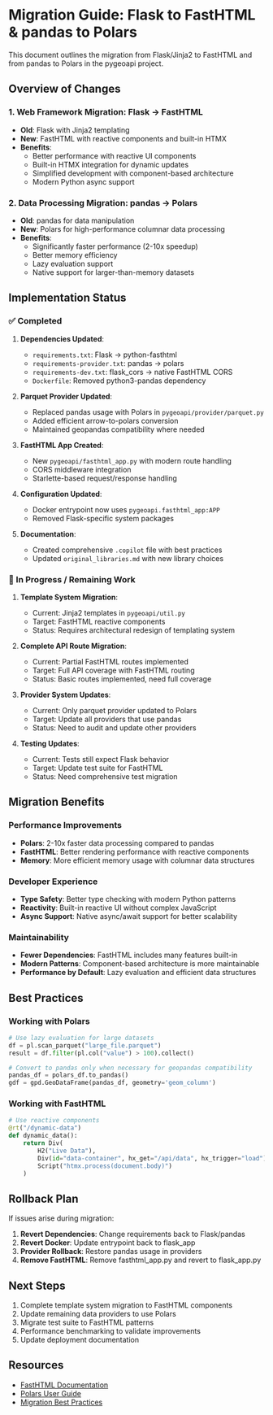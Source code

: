 # Migration Guide: Flask to FastHTML & pandas to Polars

This document outlines the migration from Flask/Jinja2 to FastHTML and from pandas to Polars in the pygeoapi project.

## Overview of Changes

### 1. Web Framework Migration: Flask → FastHTML
- **Old**: Flask with Jinja2 templating
- **New**: FastHTML with reactive components and built-in HTMX
- **Benefits**: 
  - Better performance with reactive UI components
  - Built-in HTMX integration for dynamic updates
  - Simplified development with component-based architecture
  - Modern Python async support

### 2. Data Processing Migration: pandas → Polars
- **Old**: pandas for data manipulation
- **New**: Polars for high-performance columnar data processing
- **Benefits**:
  - Significantly faster performance (2-10x speedup)
  - Better memory efficiency
  - Lazy evaluation support
  - Native support for larger-than-memory datasets

## Implementation Status

### ✅ Completed
1. **Dependencies Updated**:
   - `requirements.txt`: Flask → python-fasthtml
   - `requirements-provider.txt`: pandas → polars
   - `requirements-dev.txt`: flask_cors → native FastHTML CORS
   - `Dockerfile`: Removed python3-pandas dependency

2. **Parquet Provider Updated**:
   - Replaced pandas usage with Polars in `pygeoapi/provider/parquet.py`
   - Added efficient arrow-to-polars conversion
   - Maintained geopandas compatibility where needed

3. **FastHTML App Created**:
   - New `pygeoapi/fasthtml_app.py` with modern route handling
   - CORS middleware integration
   - Starlette-based request/response handling

4. **Configuration Updated**:
   - Docker entrypoint now uses `pygeoapi.fasthtml_app:APP`
   - Removed Flask-specific system packages

5. **Documentation**:
   - Created comprehensive `.copilot` file with best practices
   - Updated `original_libraries.md` with new library choices

### 🚧 In Progress / Remaining Work

1. **Template System Migration**:
   - Current: Jinja2 templates in `pygeoapi/util.py`
   - Target: FastHTML reactive components
   - Status: Requires architectural redesign of templating system

2. **Complete API Route Migration**:
   - Current: Partial FastHTML routes implemented
   - Target: Full API coverage with FastHTML routing
   - Status: Basic routes implemented, need full coverage

3. **Provider System Updates**:
   - Current: Only parquet provider updated to Polars
   - Target: Update all providers that use pandas
   - Status: Need to audit and update other providers

4. **Testing Updates**:
   - Current: Tests still expect Flask behavior
   - Target: Update test suite for FastHTML
   - Status: Need comprehensive test migration

## Migration Benefits

### Performance Improvements
- **Polars**: 2-10x faster data processing compared to pandas
- **FastHTML**: Better rendering performance with reactive components
- **Memory**: More efficient memory usage with columnar data structures

### Developer Experience
- **Type Safety**: Better type checking with modern Python patterns
- **Reactivity**: Built-in reactive UI without complex JavaScript
- **Async Support**: Native async/await support for better scalability

### Maintainability
- **Fewer Dependencies**: FastHTML includes many features built-in
- **Modern Patterns**: Component-based architecture is more maintainable
- **Performance by Default**: Lazy evaluation and efficient data structures

## Best Practices

### Working with Polars
```python
# Use lazy evaluation for large datasets
df = pl.scan_parquet("large_file.parquet")
result = df.filter(pl.col("value") > 100).collect()

# Convert to pandas only when necessary for geopandas compatibility
pandas_df = polars_df.to_pandas()
gdf = gpd.GeoDataFrame(pandas_df, geometry='geom_column')
```

### Working with FastHTML
```python
# Use reactive components
@rt("/dynamic-data")
def dynamic_data():
    return Div(
        H2("Live Data"),
        Div(id="data-container", hx_get="/api/data", hx_trigger="load"),
        Script("htmx.process(document.body)")
    )
```

## Rollback Plan

If issues arise during migration:

1. **Revert Dependencies**: Change requirements back to Flask/pandas
2. **Revert Docker**: Update entrypoint back to flask_app
3. **Provider Rollback**: Restore pandas usage in providers
4. **Remove FastHTML**: Remove fasthtml_app.py and revert to flask_app.py

## Next Steps

1. Complete template system migration to FastHTML components
2. Update remaining data providers to use Polars
3. Migrate test suite to FastHTML patterns
4. Performance benchmarking to validate improvements
5. Update deployment documentation

## Resources

- [FastHTML Documentation](https://fasthtml.dev/)
- [Polars User Guide](https://pola-rs.github.io/polars/)
- [Migration Best Practices](.copilot)
